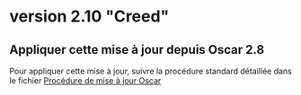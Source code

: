 # version 2.10 "Creed"

## Appliquer cette mise à jour depuis Oscar 2.8

Pour appliquer cette mise à jour, suivre la procédure standard détaillée dans le fichier [Procédure de mise à jour Oscar](./doc/update.md)


## 